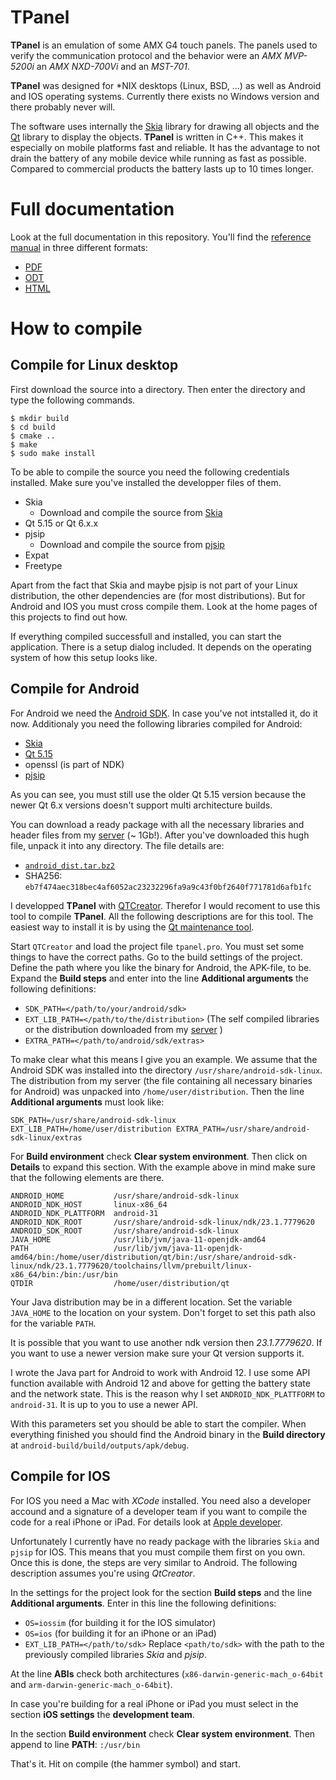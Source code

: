 # TPanel
**TPanel** is an emulation of some AMX G4 touch panels. The panels used to verify the communication protocol and the behavior were an *AMX MVP-5200i* an *AMX NXD-700Vi* and an *MST-701*.

**TPanel** was designed for *NIX desktops (Linux, BSD, …) as well as Android and IOS operating systems. Currently there exists no Windows version and there probably never will.

The software uses internally the [Skia](https://skia.org) library for drawing all objects and the [Qt](https://doc.qt.io/) library to display the objects. **TPanel** is written in C++. This makes it especially on mobile platforms fast and reliable. It has the advantage to not drain the battery of any mobile device while running as fast as possible. Compared to commercial products the battery lasts up to 10 times longer.

# Full documentation
Look at the full documentation in this repository. You'll find the [reference manual](https://github.com/TheLord45/tpanel/tree/main/documentation) in three different formats:
* [PDF](https://github.com/TheLord45/tpanel/blob/main/documentation/ReferenceGuide.pdf)
* [ODT](https://github.com/TheLord45/tpanel/blob/main/documentation/ReferenceGuide.odt)
* [HTML](https://github.com/TheLord45/tpanel/blob/main/documentation/ReferenceGuide.html)

# How to compile
## Compile for Linux desktop
First download the source into a directory. Then enter the directory and type the following commands.

    $ mkdir build
    $ cd build
    $ cmake ..
    $ make
    $ sudo make install

To be able to compile the source you need the following credentials installed. Make sure you've installed the developper files of them.
- Skia
  - Download and compile the source from [Skia](https://skia.org)
- Qt 5.15 or Qt 6.x.x
- pjsip
  - Download and compile the source from [pjsip](https://www.pjsip.org)
- Expat
- Freetype

Apart from the fact that Skia and maybe pjsip is not part of your Linux distribution, the other dependencies are (for most distributions). But for Android and IOS you must cross compile them. Look at the home pages of this projects to find out how.

If everything compiled successfull and installed, you can start the application. There is a setup dialog included. It depends on the operating system of how this setup looks like.

## Compile for Android
For Android we need the [Android SDK](https://developer.android.com/). In case you've not intstalled it, do it now. Additionaly you need the following libraries compiled for Android:

- [Skia](https://skia.org)
- [Qt 5.15](https://doc.qt.io/qt-5/)
- openssl (is part of NDK)
- [pjsip](https://www.pjsip.org)

As you can see, you must still use the older Qt 5.15 version because the newer Qt 6.x versions doesn't support multi architecture builds.

You can download a ready package with all the necessary libraries and header files from my [server](https://www.theosys.at/download/android_dist.tar.bz2) (~ 1Gb!). After you've downloaded this hugh file, unpack it into any directory. The file details are:

- [`android_dist.tar.bz2`](https://www.theosys.at/download/android_dist.tar.bz2)
- SHA256: `eb7f474aec318bec4af6052ac23232296fa9a9c43f0bf2640f771781d6afb1fc`

I developped **TPanel** with [QTCreator](https://www.qt.io/product/development-tools). Therefor I would recoment to use this tool to compile **TPanel**. All the following descriptions are for this tool. The easiest way to install it is by using the [Qt maintenance tool](https://www.qt.io/download).

Start `QTCreator` and load the project file `tpanel.pro`. You must set some things to have the correct paths. Go to the build settings of the project. Define the path where you like the binary for Android, the APK-file, to be. Expand the **Build steps** and enter into the line **Additional arguments** the following definitions:

- `SDK_PATH=</path/to/your/android/sdk>`
- `EXT_LIB_PATH=</path/to/the/distribution>` (The self compiled libraries or the distribution downloaded from my [server](https://www.theosys.at/download/android_dist.tar.bz2) )
- `EXTRA_PATH=</path/to/android/sdk/extras>`

To make clear what this means I give you an example. We assume that the Android SDK was installed into the directory `/usr/share/android-sdk-linux`. The distribution from my server (the file containing all necessary binaries for Android) was unpacked into `/home/user/distribution`. Then the line **Additional arguments** must look like:

    SDK_PATH=/usr/share/android-sdk-linux EXT_LIB_PATH=/home/user/distribution EXTRA_PATH=/usr/share/android-sdk-linux/extras

For **Build environment** check **Clear system environment**. Then click on **Details** to expand this section. With the example above in mind make sure that the following elements are there.

    ANDROID_HOME           /usr/share/android-sdk-linux
    ANDROID_NDK_HOST       linux-x86_64
    ANDROID_NDK_PLATTFORM  android-31
    ANDROID_NDK_ROOT       /usr/share/android-sdk-linux/ndk/23.1.7779620
    ANDROID_SDK_ROOT       /usr/share/android-sdk-linux
    JAVA_HOME              /usr/lib/jvm/java-11-openjdk-amd64
    PATH                   /usr/lib/jvm/java-11-openjdk-amd64/bin:/home/user/distribution/qt/bin:/usr/share/android-sdk-linux/ndk/23.1.7779620/toolchains/llvm/prebuilt/linux-x86_64/bin:/bin:/usr/bin
    QTDIR                  /home/user/distribution/qt

Your Java distribution may be in a different location. Set the variable `JAVA_HOME` to the location on your system. Don't forget to set this path also for the variable `PATH`.

It is possible that you want to use another ndk version then *23.1.7779620*. If you want to use a newer version make sure your Qt version supports it.

I wrote the Java part for Android to work with Android 12. I use some API function available with Android 12 and above for getting the battery state and the network state. This is the reason why I set `ANDROID_NDK_PLATTFORM` to `android-31`. It is up to you to use a newer API.

With this parameters set you should be able to start the compiler. When everything finished you should find the Android binary in the **Build directory** at `android-build/build/outputs/apk/debug`.

## Compile for IOS
For IOS you need a Mac with *XCode* installed. You need also a developer accound and a signature of a developer team if you want to compile the code for a real iPhone or iPad. For details look at [Apple developer](https://developer.apple.com/tutorials/app-dev-training).

Unfortunately I currently have no ready package with the libraries `Skia` and `pjsip` for IOS. This means that you must compile them first on you own. Once this is done, the steps are very similar to Android. The following description assumes you're using *QtCreator*.

In the settings for the project look for the section **Build steps** and the line **Additional arguments**. Enter in this line the following definitions:
- `OS=iossim` (for building it for the IOS simulator)
- `OS=ios` (for building it for an iPhone or an iPad)
- `EXT_LIB_PATH=</path/to/sdk>`
Replace `<path/to/sdk>` with the path to the previously compiled libraries *Skia* and *pjsip*.

At the line **ABIs** check both architectures (`x86-darwin-generic-mach_o-64bit` and `arm-darwin-generic-mach_o-64bit`).

In case you're building for a real iPhone or iPad you must select in the section **iOS settings** the **development team**.

In the section **Build environment** check **Clear system environment**. Then append to line **PATH**: `:/usr/bin`

That's it. Hit on compile (the hammer symbol) and start.
